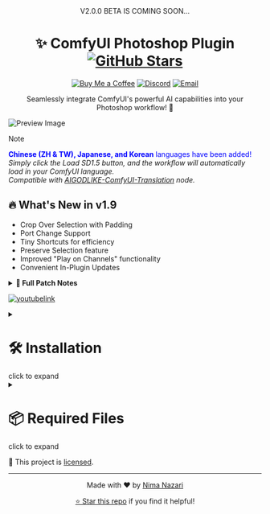 <div align="center">
V2.0.0 BETA IS COMING SOON...

# ✨ ComfyUI Photoshop Plugin    [![GitHub Stars](https://img.shields.io/github/stars/NimaNzrii/comfyui-photoshop?style=social)](https://github.com/NimaNzrii/comfyui-photoshop)
[![Buy Me a Coffee](https://img.shields.io/badge/Buy%20Me%20a%20Coffee-FFDD00?style=for-the-badge&logo=buy-me-a-coffee&logoColor=black)](https://studio.buymeacoffee.com/dashboard)
[![Discord](https://img.shields.io/badge/Join%20Discord-7289DA?style=for-the-badge&logo=discord&logoColor=white)](https://discord.com/invite/3eHAMWnx7Y)
[![Email](https://img.shields.io/badge/Email-nimanzriart%40gmail.com-D14836?style=for-the-badge&logo=gmail&logoColor=white)](mailto:nimanzriart@gmail.com)

Seamlessly integrate ComfyUI's powerful AI capabilities into your Photoshop workflow! 🚀

</div>

![Preview Image](https://raw.githubusercontent.com/NimaNzrii/comfyui-photoshop/main/data/PreviewFiles/pr1.jpg)


> [!NOTE]  
> <span style="color:blue">**Chinese (ZH & TW), Japanese, and Korean** languages have been added!</span>  
> _Simply click the Load SD1.5 button, and the workflow will automatically load in your ComfyUI language._  
> _Compatible with [AIGODLIKE-ComfyUI-Translation](https://github.com/AIGODLIKE/AIGODLIKE-ComfyUI-Translation) node._


## 🔥 What's New in v1.9

- Crop Over Selection with Padding
- Port Change Support
- Tiny Shortcuts for efficiency
- Preserve Selection feature
- Improved "Play on Channels" functionality
- Convenient In-Plugin Updates

<details>
<summary><b>📜 Full Patch Notes</b></summary>

| Version | Key Updates |
|---------|-------------|
| 1.9     | • Crop Over Selection<br>• Padding for Crop Selection<br>• Connect to ComfyUI Cloud<br>• Port Change Support<br>• Tiny Shortcuts<br>• Preserve Selection<br>• Smarter "Play on Channels"<br>• In-Plugin Updates |
| 1.8     | • Optimized UI<br>• Randomization Feature<br>• New Functional Buttons<br>• Resizable Text Fields<br>• Improved Panel Animations |
| 1.6 - 1.4 | • 2x Smoother Experience<br>• Real-Time Workflow Sync<br>• 3x Simpler Workflow<br>• Enhanced Image Saving<br>• Mask Preview<br>• Plugin Install Button<br>• 6x Faster Start-Up<br>• macOS Support<br>• Photopea Integration |
| 1.0     | Initial Release |

</details>

[![youtubelink](https://raw.githubusercontent.com/NimaNzrii/comfyui-photoshop/main/data/PreviewFiles/pr3.webp)](https://www.youtube.com/watch?v=i__ciRbs3VA&t=40s)

<details>
<summary><h1> 🛠️ Installation </h1> click to expand</summary>


> **Minimum:** 6GB Vram - 12GB RAM - Photoshop 2022 or newer

1. **Photoshop Plugin:**
   - Download and install using [This .CCX file](https://raw.githubusercontent.com/NimaNzrii/comfyui-photoshop/main/Install_Plugin/3e6d64e0_PS.ccx)
   - Set up with [ZXP UXP Installer](https://aescripts.com/learn/zxp-installer/)

2. **ComfyUI Workflow:**
   - Download [THIS Workflow](https://openart.ai/workflows/lreWarJbqiYPcDXnD8hh)
   - Drop it onto your ComfyUI
   - Install missing nodes via "ComfyUI Manager"

> 💡 **New to ComfyUI?** Follow our [step-by-step installation guide](https://www.youtube.com/watch?v=YD09xpQrNZ4&t=4s)!
</details>


<details>

<summary><h1> 📦 Required Files </h1> click to expand</summary>

1. **Checkpoints:** (Place in `ComfyUi/Models/Checkpoints/` folder)
   - Default: [EpicRealism Natural Sin RC1 VAE](https://civitai.com/api/download/models/143906?type=Model&format=SafeTensor&size=pruned&fp=fp16)
   - In-Painting: [EpicRealism pure Evolution V5-inpainting](https://civitai.com/api/download/models/134361?type=Model&format=SafeTensor&size=pruned&fp=fp16)

2. **Loras:** (Place in `ComfyUi/Models/Loras/` folder)
   - [Detailer Lora](https://civitai.com/api/download/models/62833?type=Model&format=SafeTensor)

3. **Install via ComfyUI manager > install Models > search:**
   - LCM LoRA SD1.5
   - ControlNet-v1-1 (lineart; fp16)
   - ControlNet-v1-1 (scribble; fp16)
   - ControlNet-v1-1 (inpaint; fp16)
   - 4x-UltraSharp

</details>

📜 This project is [licensed](https://github.com/NimaNzrii/comfyui-photoshop/blob/main/License).

<div align="center">

---

Made with ❤️ by [Nima Nazari](https://github.com/NimaNzrii)

[⭐ Star this repo](https://github.com/NimaNzrii/comfyui-photoshop) if you find it helpful!

</div>
